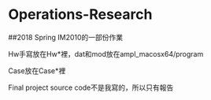 # Operations-Research

##2018 Spring IM2010的一部份作業

Hw手寫放在Hw*裡，dat和mod放在ampl_macosx64/program

Case放在Case*裡

Final project source code不是我寫的，所以只有報告
